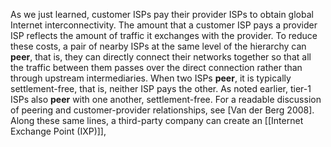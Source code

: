 As we just learned, customer ISPs pay their provider ISPs to obtain global Internet interconnectivity. The amount that a customer ISP pays a provider ISP reflects the amount of traffic it exchanges with the provider. To reduce these costs, a pair of nearby ISPs at the same level of the hierarchy can **peer**, that is, they can directly connect their networks together so that all the traffic between them passes over the direct connection rather than through upstream intermediaries. When two ISPs **peer**, it is typically settlement-free, that is, neither ISP pays the other. As noted earlier, tier-1 ISPs also **peer** with one another, settlement-free. For a readable discussion of peering and customer-provider relationships, see [Van der Berg 2008]. Along these same lines, a third-party company can create an [[Internet Exchange Point (IXP)]],